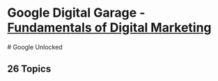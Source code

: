 # Google Digital Garage - <a href="https://learndigital.withgoogle.com/digitalgarage/course/digital-marketing">Fundamentals of Digital Marketing
</a>
# Google Unlocked

## 26 Topics

